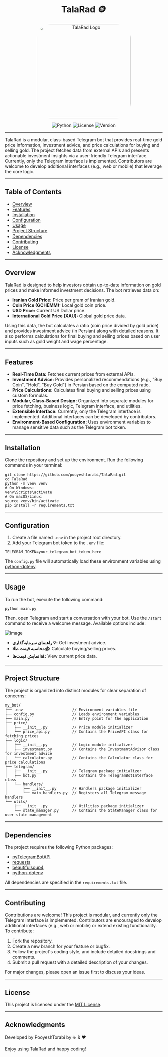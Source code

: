 <h1 align="center">TalaRad 🪙</h1>
<p align="center">
  <img src="https://github.com/user-attachments/assets/da065264-9f8e-45d4-8a2d-43b4a311c4ec" alt="TalaRad Logo" width="300" style="border-radius: 45px;">
</p>

<div align="center">

![Python](https://img.shields.io/badge/Python-3.12.4-blue?logo=python) 
![License](https://img.shields.io/badge/License-MIT-green)
![Version](https://img.shields.io/badge/Version-1.0.0-orange)

</div>


---
TalaRad is a modular, class-based Telegram bot that provides real-time gold price information, investment advice, and price calculations for buying and selling gold. The project fetches data from external APIs and presents actionable investment insights via a user-friendly Telegram interface. Currently, only the Telegram interface is implemented. Contributors are welcome to develop additional interfaces (e.g., web or mobile) that leverage the core logic.

---

## Table of Contents

- [Overview](#overview)
- [Features](#features)
- [Installation](#installation)
- [Configuration](#configuration)
- [Usage](#usage)
- [Project Structure](#project-structure)
- [Dependencies](#dependencies)
- [Contributing](#contributing)
- [License](#license)
- [Acknowledgments](#acknowledgments)

---

## Overview

TalaRad is designed to help investors obtain up-to-date information on gold prices and make informed investment decisions. The bot retrieves data on:

- **Iranian Gold Price:** Price per gram of Iranian gold.
- **Coin Price (GCHEMM):** Local gold coin price.
- **USD Price:** Current US Dollar price.
- **International Gold Price (XAU):** Global gold price data.

Using this data, the bot calculates a ratio (coin price divided by gold price) and provides investment advice (in Persian) along with detailed reasons. It also performs calculations for final buying and selling prices based on user inputs such as gold weight and wage percentage.

---

## Features

- **Real-Time Data:** Fetches current prices from external APIs.
- **Investment Advice:** Provides personalized recommendations (e.g., "Buy Coin", "Hold", "Buy Gold") in Persian based on the computed ratio.
- **Price Calculations:** Calculates final buying and selling prices using custom formulas.
- **Modular, Class-Based Design:** Organized into separate modules for price fetching, business logic, Telegram interface, and utilities.
- **Extensible Interface:** Currently, only the Telegram interface is implemented. Additional interfaces can be developed by contributors.
- **Environment-Based Configuration:** Uses environment variables to manage sensitive data such as the Telegram bot token.

---

## Installation

Clone the repository and set up the environment. Run the following commands in your terminal:

```
git clone https://github.com/pooyeshtorabi/TalaRad.git
cd TalaRad
python -m venv venv
# On Windows:
venv\Scripts\activate
# On macOS/Linux:
source venv/bin/activate
pip install -r requirements.txt
```

---

## Configuration

1. Create a file named `.env` in the project root directory.
2. Add your Telegram bot token to the `.env` file:

```
TELEGRAM_TOKEN=your_telegram_bot_token_here
```

The `config.py` file will automatically load these environment variables using [python-dotenv](https://pypi.org/project/python-dotenv/).

---

## Usage

To run the bot, execute the following command:

```
python main.py
```

Then, open Telegram and start a conversation with your bot. Use the `/start` command to receive a welcome message. Available options include:

![image](https://github.com/user-attachments/assets/0ba757b4-9bcd-4193-9ef9-d6f1899d423f)


- **راهنمای سرمایه‌گذاری 💡:** Get investment advice.
- **محاسبه قیمت طلا💰:** Calculate buying/selling prices.
- **نمایش قیمت‌ها 📊:** View current price data.

---

## Project Structure

The project is organized into distinct modules for clear separation of concerns:

```
my_bot/  
├── .env                      // Environment variables file  
├── config.py                 // Loads environment variables  
├── main.py                   // Entry point for the application  
├── price/  
│   ├── __init__.py           // Price module initializer  
│   └── price_api.py          // Contains the PriceAPI class for fetching prices  
├── logic/  
│   ├── __init__.py           // Logic module initializer  
│   ├── investment.py         // Contains the InvestmentAdvisor class for investment advice  
│   └── calculator.py         // Contains the Calculator class for price calculations  
├── telegram/  
│   ├── __init__.py           // Telegram package initializer  
│   ├── bot.py                // Contains the TelegramBotInterface class  
│   └── handlers/  
│       ├── __init__.py       // Handlers package initializer  
│       └── main_handlers.py  // Registers all Telegram message handlers  
└── utils/  
    ├── __init__.py           // Utilities package initializer  
    └── state_manager.py      // Contains the StateManager class for user state management
```
---

## Dependencies

The project requires the following Python packages:

- [pyTelegramBotAPI](https://pypi.org/project/pyTelegramBotAPI/)
- [requests](https://pypi.org/project/requests/)
- [beautifulsoup4](https://pypi.org/project/beautifulsoup4/)
- [python-dotenv](https://pypi.org/project/python-dotenv/)

All dependencies are specified in the `requirements.txt` file.

---

## Contributing

Contributions are welcome! This project is modular, and currently only the Telegram interface is implemented. Contributors are encouraged to develop additional interfaces (e.g., web or mobile) or extend existing functionality. To contribute:

1. Fork the repository.
2. Create a new branch for your feature or bugfix.
3. Follow the project's coding style, and include detailed docstrings and comments.
4. Submit a pull request with a detailed description of your changes.

For major changes, please open an issue first to discuss your ideas.

---

## License

This project is licensed under the [MIT License](LICENSE).

---

## Acknowledgments

Developed by PooyeshTorabi by ☕️ & ❤️

Enjoy using TalaRad and happy coding!

